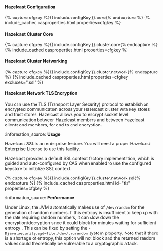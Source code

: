 #### Hazelcast Configuration

{% capture cfgkey %}{{ include.configKey }}.core{% endcapture %}
{% include_cached casproperties.html properties=cfgkey %}
   
#### Hazelcast Cluster Core

{% capture cfgkey %}{{ include.configKey }}.cluster.core{% endcapture %}
{% include_cached casproperties.html properties=cfgkey %}

#### Hazelcast Cluster Networking

{% capture cfgkey %}{{ include.configKey }}.cluster.network{% endcapture %}
{% include_cached casproperties.html properties=cfgkey excludes=".ssl" %}

#### Hazelcast Network TLS Encryption

You can use the TLS (Transport Layer Security) protocol to establish an encrypted
communication across your Hazelcast cluster with key stores and trust stores. Hazelcast allows you
to encrypt socket level communication between Hazelcast members and
between Hazelcast clients and members, for end to end encryption. 

<div class="alert alert-info">:information_source: <strong>Usage</strong><p>
Hazelcast SSL is an enterprise feature. You will need a proper Hazelcast Enterprise License to use this facility.</p></div>

Hazelcast provides a default SSL context factory implementation, which is guided 
and auto-configured by CAS when enabled to use the configured keystore to initialize SSL context.

{% capture cfgkey %}{{ include.configKey }}.cluster.network.ssl{% endcapture %}
{% include_cached casproperties.html id="tls" properties=cfgkey %}

<div class="alert alert-info">:information_source: <strong>Performance</strong><p>
Under Linux, the JVM automatically makes use of <code>/dev/random</code> for the 
generation of random numbers. If this entropy is insufficient to keep up with the rate 
requiring random numbers, it can slow down the encryption/decryption since it could block for 
minutes waiting for sufficient entropy . This can be fixed 
by setting the <code>-Djava.security.egd=file:/dev/./urandom</code> system property.
Note that if there is a shortage of entropy, this option will not block 
and the returned random values could theoretically be vulnerable to a cryptographic attack.
</p></div>

